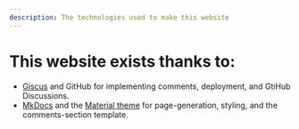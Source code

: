 ```yaml
---
description: The technologies used to make this website
---
```

# This website exists thanks to:
- [Giscus](https://github.com/giscus/giscus) and GitHub for implementing comments, deployment, and GtiHub Discussions.
- [MkDocs](https://www.mkdocs.org/) and the [Material theme](https://squidfunk.github.io/mkdocs-material) for page-generation, styling, and the comments-section template.